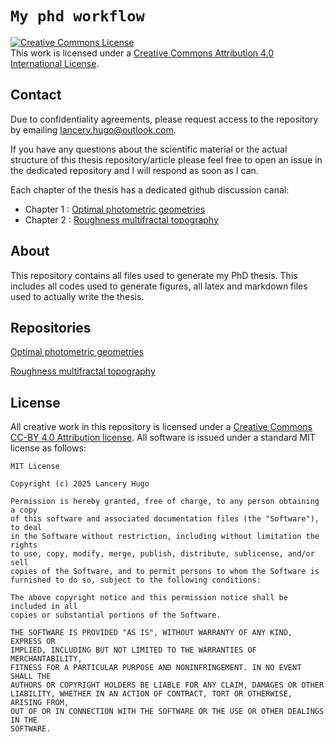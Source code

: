 # `My phd workflow`

<a rel="license" href="http://creativecommons.org/licenses/by/4.0/"><img alt="Creative Commons License" style="border-width:0" src="https://i.creativecommons.org/l/by/4.0/88x31.png" /></a><br />This work is licensed under a <a rel="license" href="http://creativecommons.org/licenses/by/4.0/">Creative Commons Attribution 4.0 International License</a>.

## Contact
Due to confidentiality agreements, please request access to the repository by emailing lancery.hugo@outlook.com.

If you have any questions about the scientific material or the actual structure 
of this thesis repository/article please feel free to open an issue in the dedicated repository and I will
respond as soon as I can. 

Each chapter of the thesis has a dedicated github discussion canal:
- Chapter 1 : [Optimal photometric geometries](https://github.com/HugoLanceryThesis/Optimal_photometric_geometries/discussions)
- Chapter 2 : [Roughness multifractal topography](https://github.com/HugoLanceryThesis/Roughness_multifractal_topography/discussions)

## About
This repository contains all files used to generate my PhD thesis. This includes
all codes used to generate figures, all latex and markdown files used to
actually write the thesis. 

## Repositories
[Optimal photometric geometries](https://github.com/HugoLanceryThesis/Optimal_photometric_geometries)

[Roughness multifractal topography](https://github.com/HugoLanceryThesis/Roughness_multifractal_topography)

## License
All creative work in this repository is licensed under a [Creative Commons CC-BY
4.0 Attribution license](https://creativecommons.org/licenses/by/4.0/). All
software is issued under a standard MIT license as follows:

```
MIT License

Copyright (c) 2025 Lancery Hugo

Permission is hereby granted, free of charge, to any person obtaining a copy
of this software and associated documentation files (the "Software"), to deal
in the Software without restriction, including without limitation the rights
to use, copy, modify, merge, publish, distribute, sublicense, and/or sell
copies of the Software, and to permit persons to whom the Software is
furnished to do so, subject to the following conditions:

The above copyright notice and this permission notice shall be included in all
copies or substantial portions of the Software.

THE SOFTWARE IS PROVIDED "AS IS", WITHOUT WARRANTY OF ANY KIND, EXPRESS OR
IMPLIED, INCLUDING BUT NOT LIMITED TO THE WARRANTIES OF MERCHANTABILITY,
FITNESS FOR A PARTICULAR PURPOSE AND NONINFRINGEMENT. IN NO EVENT SHALL THE
AUTHORS OR COPYRIGHT HOLDERS BE LIABLE FOR ANY CLAIM, DAMAGES OR OTHER
LIABILITY, WHETHER IN AN ACTION OF CONTRACT, TORT OR OTHERWISE, ARISING FROM,
OUT OF OR IN CONNECTION WITH THE SOFTWARE OR THE USE OR OTHER DEALINGS IN THE
SOFTWARE.

```
